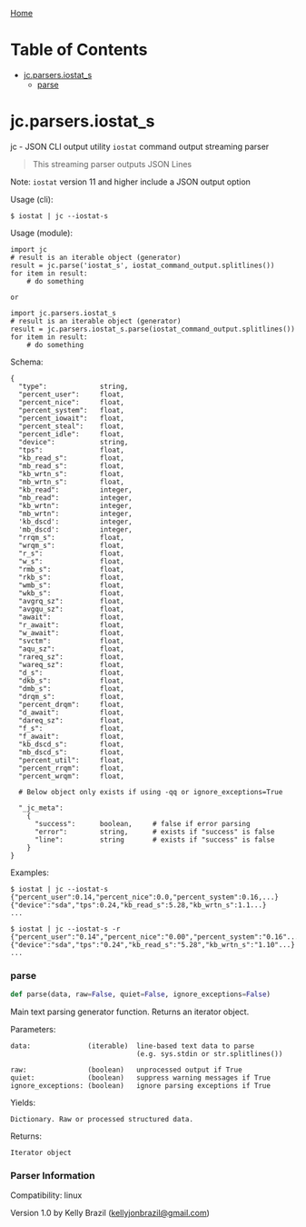 [Home](https://kellyjonbrazil.github.io/jc/)
# Table of Contents

* [jc.parsers.iostat\_s](#jc.parsers.iostat_s)
  * [parse](#jc.parsers.iostat_s.parse)

<a id="jc.parsers.iostat_s"></a>

# jc.parsers.iostat\_s

jc - JSON CLI output utility `iostat` command output streaming parser

> This streaming parser outputs JSON Lines

Note: `iostat` version 11 and higher include a JSON output option

Usage (cli):

    $ iostat | jc --iostat-s

Usage (module):

    import jc
    # result is an iterable object (generator)
    result = jc.parse('iostat_s', iostat_command_output.splitlines())
    for item in result:
        # do something

    or

    import jc.parsers.iostat_s
    # result is an iterable object (generator)
    result = jc.parsers.iostat_s.parse(iostat_command_output.splitlines())
    for item in result:
        # do something

Schema:

    {
      "type":             string,
      "percent_user":     float,
      "percent_nice":     float,
      "percent_system":   float,
      "percent_iowait":   float,
      "percent_steal":    float,
      "percent_idle":     float,
      "device":           string,
      "tps":              float,
      "kb_read_s":        float,
      "mb_read_s":        float,
      "kb_wrtn_s":        float,
      "mb_wrtn_s":        float,
      "kb_read":          integer,
      "mb_read":          integer,
      "kb_wrtn":          integer,
      "mb_wrtn":          integer,
      'kb_dscd':          integer,
      'mb_dscd':          integer,
      "rrqm_s":           float,
      "wrqm_s":           float,
      "r_s":              float,
      "w_s":              float,
      "rmb_s":            float,
      "rkb_s":            float,
      "wmb_s":            float,
      "wkb_s":            float,
      "avgrq_sz":         float,
      "avgqu_sz":         float,
      "await":            float,
      "r_await":          float,
      "w_await":          float,
      "svctm":            float,
      "aqu_sz":           float,
      "rareq_sz":         float,
      "wareq_sz":         float,
      "d_s":              float,
      "dkb_s":            float,
      "dmb_s":            float,
      "drqm_s":           float,
      "percent_drqm":     float,
      "d_await":          float,
      "dareq_sz":         float,
      "f_s":              float,
      "f_await":          float,
      "kb_dscd_s":        float,
      "mb_dscd_s":        float,
      "percent_util":     float,
      "percent_rrqm":     float,
      "percent_wrqm":     float,

      # Below object only exists if using -qq or ignore_exceptions=True

      "_jc_meta":
        {
          "success":      boolean,     # false if error parsing
          "error":        string,      # exists if "success" is false
          "line":         string       # exists if "success" is false
        }
    }

Examples:

    $ iostat | jc --iostat-s
    {"percent_user":0.14,"percent_nice":0.0,"percent_system":0.16,...}
    {"device":"sda","tps":0.24,"kb_read_s":5.28,"kb_wrtn_s":1.1...}
    ...

    $ iostat | jc --iostat-s -r
    {"percent_user":"0.14","percent_nice":"0.00","percent_system":"0.16"...}
    {"device":"sda","tps":"0.24","kb_read_s":"5.28","kb_wrtn_s":"1.10"...}
    ...

<a id="jc.parsers.iostat_s.parse"></a>

### parse

```python
def parse(data, raw=False, quiet=False, ignore_exceptions=False)
```

Main text parsing generator function. Returns an iterator object.

Parameters:

    data:              (iterable)  line-based text data to parse
                                   (e.g. sys.stdin or str.splitlines())

    raw:               (boolean)   unprocessed output if True
    quiet:             (boolean)   suppress warning messages if True
    ignore_exceptions: (boolean)   ignore parsing exceptions if True

Yields:

    Dictionary. Raw or processed structured data.

Returns:

    Iterator object

### Parser Information
Compatibility:  linux

Version 1.0 by Kelly Brazil (kellyjonbrazil@gmail.com)
